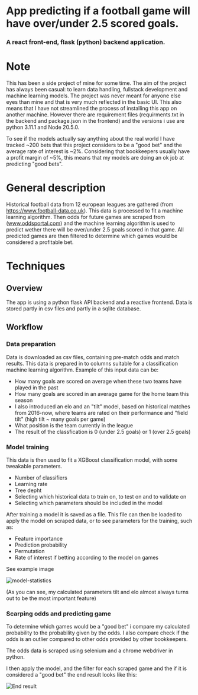 # App predicting if a football game will have over/under 2.5 scored goals.
### A react front-end, flask (python) backend application.

# Note
This has been a side project of mine for some time. The aim of the project has always been casual: to learn data handling, fullstack development and machine learning models. The project was never meant for anyone else eyes than mine and that is very much reflected in the basic UI. This also means that I have not streamlined the process of installing this app on another machine. However there are requirement files (requirments.txt in the backend and package.json in the frontend) and the versions i use are python 3.11.1 and Node 20.5.0.

To see if the models actually say anything about the real world I have tracked ~200 bets that this project considers to be a "good bet" and the average rate of interest is ~2%. Considering that bookkeepers usually have a profit margin of ~5%, this means that my models are doing an ok job at predicting "good bets".

# General description
Historical football data from 12 european leagues are gathered (from https://www.football-data.co.uk). This data is processed to fit a machine learning algorithm. Then odds for future games are scraped from (www.oddsportal.com) and the machine learning algorithm is used to predict wether there will be over/under 2.5 goals scored in that game. All predicted games are then filtered to determine which games would be considered a profitable bet.

# Techniques

## Overview
The app is using a python flask API backend and a reactive frontend. Data is stored partly in csv files and partly in a sqlite database.

## Workflow
### Data preparation
Data is downloaded as csv files, containing pre-match odds and match results. This data is prepared in to columns suitable for a classification machine learning algorithm. Example of this input data can be:
- How many goals are scored on average when these two teams have played in the past
- How many goals are scored in an average game for the home team this season
- I also introduced an elo and an "tilt" model, based on historical matches from 2016-now, where teams are rated on their performance and "field tilt" (high tilt ~ many goals per game)
- What position is the team currently in the league
- The result of the classfication is 0 (under 2.5 goals) or 1 (over 2.5 goals)

### Model training
This data is then used to fit a XGBoost classification model, with some tweakable parameters.
- Number of classifiers
- Learning rate
- Tree depht
- Selecting which historical data to train on, to test on and to validate on
- Selecting which parameters should be included in the model

After training a model it is saved as a file. This file can then be loaded to apply the model on scraped data, or to see parameters for the training, such as:
- Feature importance
- Prediction probability
- Permutation 
- Rate of interest if betting according to the model on games

See example image

![model-statistics](https://github.com/eliascarlsson1/react-app-football/assets/154832503/88b56aad-eacb-453d-8232-41ee4151732e)

(As you can see, my calculated parameters tilt and elo almost always turns out to be the most important feature)

### Scarping odds and predicting game
To determine which games would be a "good bet" i compare my calculated probability to the probability given by the odds. I also compare check if the odds is an outlier compared to other odds provided by other bookkeepers. 

The odds data is scraped using selenium and a chrome webdriver in python.

I then apply the model, and the filter for each scraped game and the if it is considered a "good bet" the end result looks like this:

![End result](https://github.com/eliascarlsson1/react-app-football/assets/154832503/7a362121-c175-42c7-b7d6-8236b122f198)

